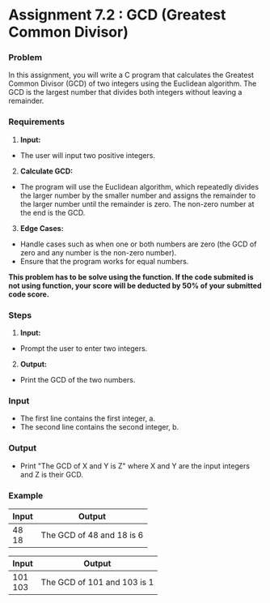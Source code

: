# Assignment 7.2 : GCD (Greatest Common Divisor)
### Problem
In this assignment, you will write a C program that calculates the Greatest Common Divisor (GCD) of two integers using the Euclidean algorithm. The GCD is the largest number that divides both integers without leaving a remainder.

### Requirements

1. **Input:**
- The user will input two positive integers.

2. **Calculate GCD:**

- The program will use the Euclidean algorithm, which repeatedly divides the larger number by the smaller number and assigns the remainder to the larger number until the remainder is zero. The non-zero number at the end is the GCD.

3. **Edge Cases:**

- Handle cases such as when one or both numbers are zero (the GCD of zero and any number is the non-zero number).
- Ensure that the program works for equal numbers.

**This problem has to be solve using the function. If the code submited is not using function, your score will be deducted by 50% of your submitted code score.**

### Steps
1. **Input:**

- Prompt the user to enter two integers.
2. **Output:**

- Print the GCD of the two numbers.

### Input
- The first line contains the first integer, a.
- The second line contains the second integer, b.
### Output
- Print "The GCD of X and Y is Z" where X and Y are the input integers and Z is their GCD.

### Example

| Input | Output |
| ----- | ------ |
| 48 <br /> 18  | The GCD of 48 and 18 is 6 |

| Input | Output |
| ----- | ------ |
| 101 <br /> 103 | The GCD of 101 and 103 is 1 |
